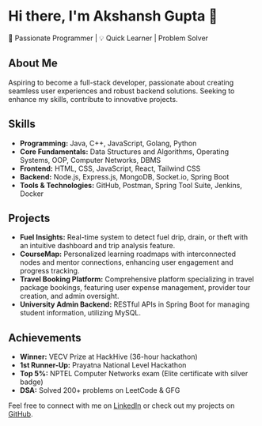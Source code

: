 
# Hi there, I'm Akshansh Gupta 👋

🚀 Passionate Programmer | 💡 Quick Learner | Problem Solver

## About Me
Aspiring to become a full-stack developer, passionate about creating seamless user experiences and robust backend solutions. Seeking to enhance my skills, contribute to innovative projects.

## Skills
- **Programming:** Java, C++, JavaScript, Golang, Python
- **Core Fundamentals:** Data Structures and Algorithms, Operating Systems, OOP, Computer Networks, DBMS
- **Frontend:** HTML, CSS, JavaScript, React, Tailwind CSS
- **Backend:** Node.js, Express.js, MongoDB, Socket.io, Spring Boot
- **Tools & Technologies:** GitHub, Postman, Spring Tool Suite, Jenkins, Docker

## Projects
- **Fuel Insights:** Real-time system to detect fuel drip, drain, or theft with an intuitive dashboard and trip analysis feature.
- **CourseMap:** Personalized learning roadmaps with interconnected nodes and mentor connections, enhancing user engagement and progress tracking.
- **Travel Booking Platform:** Comprehensive platform specializing in travel package bookings, featuring user expense management, provider tour creation, and admin oversight.
- **University Admin Backend:** RESTful APIs in Spring Boot for managing student information, utilizing MySQL.

## Achievements
- **Winner:** VECV Prize at HackHive (36-hour hackathon)
- **1st Runner-Up:** Prayatna National Level Hackathon
- **Top 5%:** NPTEL Computer Networks exam (Elite certificate with silver badge)
- **DSA:** Solved 200+ problems on LeetCode & GFG

Feel free to connect with me on [LinkedIn](https://linkedin.com/in/akshanshgupta13) or check out my projects on [GitHub](https://github.com/akshanshdcode).
